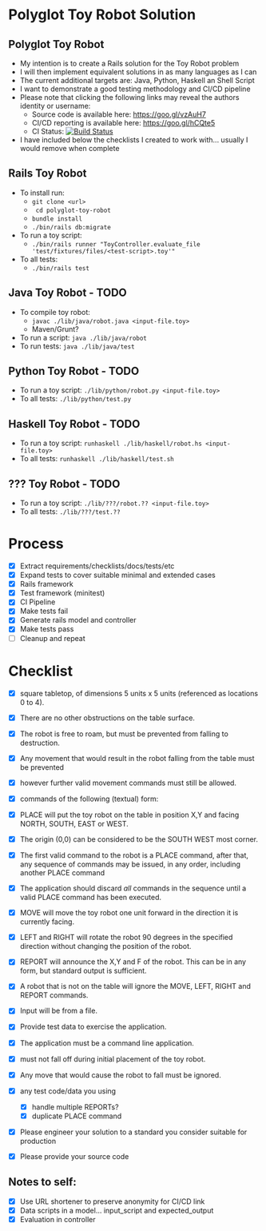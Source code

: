 # Polyglot Toy Robot Solution

## Polyglot Toy Robot
- My intention is to create a Rails solution for the Toy Robot problem
- I will then implement equivalent solutions in as many languages as I can
- The current additional targets are: Java, Python, Haskell an Shell Script
- I want to demonstrate a good testing methodology and CI/CD pipeline
- Please note that clicking the following links may reveal the authors identity or username:
  - Source code is available here: https://goo.gl/vzAuH7
  - CI/CD reporting is available here: https://goo.gl/hCQte5
  - CI Status: [![Build Status](https://goo.gl/jX5s68)](https://goo.gl/hCQte5)
- I have included below the checklists I created to work with... usually I would remove when complete

## Rails Toy Robot
- To install run:
  - ```git clone <url>```
  - ``` cd polyglot-toy-robot```
  - ```bundle install```
  - ```./bin/rails db:migrate```
- To run a toy script:
  - ```./bin/rails runner "ToyController.evaluate_file 'test/fixtures/files/<test-script>.toy'"```
- To all tests:
  - ```./bin/rails test```

## Java Toy Robot - TODO
- To compile toy robot:
  - ```javac ./lib/java/robot.java <input-file.toy>```
  - Maven/Grunt?
- To run a script: ```java ./lib/java/robot```
- To run tests: ```java ./lib/java/test```

## Python Toy Robot - TODO
- To run a toy script: ```./lib/python/robot.py <input-file.toy>```
- To all tests: ```./lib/python/test.py```

## Haskell Toy Robot - TODO
- To run a toy script: ```runhaskell ./lib/haskell/robot.hs <input-file.toy>```
- To all tests: ```runhaskell ./lib/haskell/test.sh```

## ??? Toy Robot - TODO
- To run a toy script: ```./lib/???/robot.?? <input-file.toy>```
- To all tests: ```./lib/???/test.??```

# Process
- [x] Extract requirements/checklists/docs/tests/etc
- [x] Expand tests to cover suitable minimal and extended cases
- [x] Rails framework
- [x] Test framework (minitest)
- [x] CI Pipeline
- [x] Make tests fail
- [x] Generate rails model and controller
- [x] Make tests pass
- [ ] Cleanup and repeat

# Checklist
- [x] square tabletop, of dimensions 5 units x 5 units (referenced as locations 0 to 4).
- [x] There are no other obstructions on the table surface.
- [x] The robot is free to roam, but must be prevented from falling to destruction.
- [x] Any movement that would result in the robot falling from the table must be prevented
- [x] however further valid movement commands must still be allowed.

- [x] commands of the following (textual) form:
- [X] PLACE will put the toy robot on the table in position X,Y and facing NORTH, SOUTH, EAST or WEST.
- [x] The origin (0,0) can be considered to be the SOUTH WEST most corner.
- [x] The first valid command to the robot is a PLACE command, after that, any sequence of commands may be issued, in any order, including another PLACE command
- [x] The application should discard _all_ commands in the sequence until a valid PLACE command has been executed.
- [x] MOVE will move the toy robot one unit forward in the direction it is currently facing.
- [x] LEFT and RIGHT will rotate the robot 90 degrees in the specified direction without changing the position of the robot.
- [x] REPORT will announce the X,Y and F of the robot. This can be in any form, but standard output is sufficient.

- [x] A robot that is not on the table will ignore the MOVE, LEFT, RIGHT and REPORT commands.
- [x] Input will be from a file.
- [x] Provide test data to exercise the application.
- [x] The application must be a command line application.

- [x] must not fall off during initial placement of the toy robot.
- [x] Any move that would cause the robot to fall must be ignored.

- [x] any test code/data you using
  - [x] handle multiple REPORTs?
  - [x] duplicate PLACE command
- [x] Please engineer your solution to a standard you consider suitable for production
- [x] Please provide your source code


## Notes to self:
- [x] Use URL shortener to preserve anonymity for CI/CD link
- [x] Data scripts in a model... input_script and expected_output
- [x] Evaluation in controller
